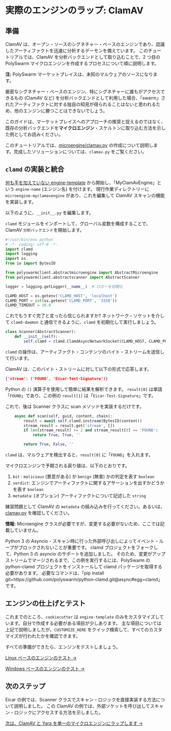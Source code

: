 # 実際のエンジンのラップ: ClamAV

## 準備

ClamAV は、オープン・ソースのシグネチャー・ベースのエンジンであり、認識したアーティファクトを迅速に分析するデーモンを備えています。 このチュートリアルでは、ClamAV を分析バックエンドとして取り込むことで、2 つ目の PolySwarm マイクロエンジンを作成するプロセスについて順に説明します。

<div class="m-flag">
  <p>
    <strong>注:</strong>
    PolySwarm マーケットプレイスは、未知のマルウェアのソースになります。
  </p>
  <p>
    厳密なシグネチャー・ベースのエンジン、特にシグネチャーに誰もがアクセスできるもの (ClamAV など) を分析バックエンドとして利用した場合、「swarm」されたアーティファクトに対する独自の知見が得られることはないと思われるため、他のエンジンに勝つことはできないでしょう。
  </p>
  <p>
    このガイドは、マーケットプレイスへのアプローチの推奨と捉えるのではなく、既存の分析バックエンドを<strong>マイクロエンジン</strong>・スケルトンに取り込む方法を示した例としてお読みください。
  </p>
</div>

このチュートリアルでは、[microengine/clamav.py](https://github.com/polyswarm/polyswarm-client/blob/master/src/microengine/clamav.py) の作成について説明します。完成したソリューションについては、`clamav.py` をご覧ください。

## `clamd` の実装と統合

[何も手を加えていない engine-template](/microengines-scratch-to-eicar/#customize-engine-template) から開始し、「MyClamAvEngine」という `engine-name` (エンジン名) を付けます。 現行作業ディレクトリーに `microengine-myclamavengine` があり、これを編集して ClamAV スキャンの機能を実装します。

以下のように、`__init__.py` を編集します。

`clamd` モジュールをインポートして、グローバル変数を構成することで、ClamAV `分析バックエンド`を開始します。

```python
#!/usr/bin/env python
# -*- coding: utf-8 -*-
import clamd
import logging
import os
from io import BytesIO

from polyswarmclient.abstractmicroengine import AbstractMicroengine
from polyswarmclient.abstractscanner import AbstractScanner

logger = logging.getLogger(__name__)  # ロガーを初期化

CLAMD_HOST = os.getenv('CLAMD_HOST', 'localhost')
CLAMD_PORT = int(os.getenv('CLAMD_PORT', '3310'))
CLAMD_TIMEOUT = 30.0
```

これでもうすぐ完了と言ったら信じられますか? ネットワーク・ソケットを介して `clamd-daemon` と通信できるように、`clamd` を初期化して実行しましょう。

```python
class Scanner(AbstractScanner):
    def __init__(self):
        self.clamd = clamd.ClamdAsyncNetworkSocket(CLAMD_HOST, CLAMD_PORT, CLAMD_TIMEOUT)
```

`clamd` の操作は、アーティファクト・コンテンツのバイト・ストリームを送信して行います。

ClamAV は、このバイト・ストリームに対して以下の形式で応答します。

```json
{'stream': ('FOUND', 'Eicar-Test-Signature')}
```

Python の `[]` 演算子を使用して簡単に結果を解析できます。 `result[0]` は単語「`FOUND`」であり、この例の `result[1]` は「`Eicar-Test-Signature`」です。

これで、後は Scanner クラスに scan メソッドを実装するだけです。

```python
    async def scan(self, guid, content, chain):
        result = await self.clamd.instream(BytesIO(content))
        stream_result = result.get('stream', [])
        if len(stream_result) >= 2 and stream_result[0] == 'FOUND':
            return True, True, ''

        return True, False, ''
```

`clamd` は、マルウェアを検出すると、`result[0]` に「`FOUND`」を入れます。

マイクロエンジンで予期される戻り値は、以下のとおりです。

1. `bit` : `malicious` (悪意がある) か `benign` (無害) かの判定を表す `boolean`
2. `verdict`: エンジンでアーティファクトに関するアサーションを出すかどうかを表す `boolean`
3. `metadata`: (オプション) アーティファクトについて記述した `string`

練習問題として ClamAV の `metadata` の組み込みを行ってください。あるいは、[clamav.py](https://github.com/polyswarm/polyswarm-client/blob/master/src/microengine/clamav.py) を確認してください。

<div class="m-flag">
  <p>
    <strong>情報:</strong>
    Microengine クラスが必要ですが、変更する必要がないため、ここでは記載していません。
  </p>
  <p>
    Python 3 の Asyncio - スキャン時に行った外部呼び出しによってイベント・ループがブロックされないことが重要です。
    clamd プロジェクトをフォークして、Python 3 の asyncio のサポートを追加しました。
    そのため、変更がアップストリームでマージされるまで、この例を実行するには、PolySwarm の python-clamd プロジェクトをインストールして clamd パッケージを取得する必要があります。
    必要なコマンドは、「pip install git+https://github.com/polyswarm/python-clamd.git@async#egg=clamd」です。
  </p>
</div>

## エンジンの仕上げとテスト

これまでのところ、`cookiecutter` は `engine-template` のみをカスタマイズしています。自分で作成する必要がある項目が少しあります。 主な項目については上記で説明しましたが、`CUSTOMIZE_HERE` をクイック検索して、すべてのカスタマイズが行われたかを確認できます。

すべての準備ができたら、エンジンをテストしましょう。

[Linux ベースのエンジンのテスト →](/testing-linux/)

[Windows ベースのエンジンのテスト →](/testing-windows/)

## 次のステップ

Eicar の例では、Scanner クラスでスキャン・ロジックを直接実装する方法について説明しました。 この ClamAV の例では、外部ソケットを呼び出してスキャン・ロジックにアクセスする方法を示しました。

[次は、ClamAV と Yara を単一のマイクロエンジンにラップします ->](/microengines-clamav-to-multi/)
